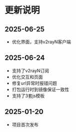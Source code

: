 # 更新说明

## 2025-06-25
- 优化界面，支持v2rayN客户端

## 2025-06-24
- 支持了v2rayN订阅
- 优化交互和页面
- 修复url异常时报错问题
- 打包运行时到镜像保证一致性
- 支持了3套js模板

## 2025-01-20
- 项目首次发布